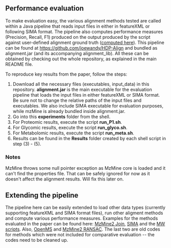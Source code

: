 ## Performance evaluation

To make evaluation easy, the various alignment methods tested are called within a Java pipeline that reads input files in either in featureXML or following SIMA format. The pipeline also computes performance measures (Precision, Recall, F1) produced on the output produced by the script against user-defined alignment ground truth ([computed here](https://github.com/joewandy/HDP-Align/blob/master/HDP-Align/src/main/java/com/joewandy/alignmentResearch/model/GroundTruth.java)). This pipeline can be found at https://github.com/joewandy/HDP-Align and bundled as alignment.jar (and its accompanying alignment_lib). All these can be obtained by checking out the whole repository, as explained in the main README file.

To reproduce key results from the paper, follow the steps:

1. Download all the necessary files (executables, input_data) in this repository. **alignment.jar** is the main executable for the evaluation pipeline that loads the input files in either featureXML or SIMA format. Be sure not to change the relative paths of the input files and executables. We also include SIMA executable for evaluation purposes, while mzMine is already bundled inside alignment.jar.
2. Go into this **experiments** folder from the shell.
3. For Proteomic results, execute the script **run_P1.sh**.
4. For Glycomic results, execute the script **run_glyco.sh**.
5. For Metabolomic results, execute the script **run_meta.sh**.
6. Results can be found in the **Results** folder created by each shell script in step (3) - (5).

### Notes

MzMine throws some null pointer exception as MzMine core is loaded and it can't find the properties file. That can be safely ignored for now as it doesn't affect the alignment results. Will fix this later on.

## Extending the pipeline

The pipeline here can be easily extended to load other data types (currently supporting featureXML and SIMA format files), run other aligment methods and compute various performance measures. Examples for the methods evaluated in the paper can be found here: [MzMine2 Join](https://github.com/joewandy/HDP-Align/blob/master/HDP-Align/src/main/java/com/joewandy/alignmentResearch/alignmentMethod/external/MzMineJoinAlignment.java), [SIMA](https://github.com/joewandy/HDP-Align/blob/master/HDP-Align/src/main/java/com/joewandy/alignmentResearch/alignmentMethod/external/SimaAlignment.java) and the [MW scripts](https://github.com/joewandy/HDP-Align/blob/master/HDP-Align/src/main/java/com/joewandy/alignmentResearch/alignmentMethod/external/PythonMW.java). Also, [OpenMS](https://github.com/joewandy/HDP-Align/blob/master/HDP-Align/src/main/java/com/joewandy/alignmentResearch/alignmentMethod/external/OpenMSAlignment.java) and [MzMine2 RANSAC](https://github.com/joewandy/HDP-Align/blob/master/HDP-Align/src/main/java/com/joewandy/alignmentResearch/alignmentMethod/external/MzMineRansacAlignment.java). The last two are old codes for methods which were not included for comparative evaluation -- the codes need to be cleaned up.
